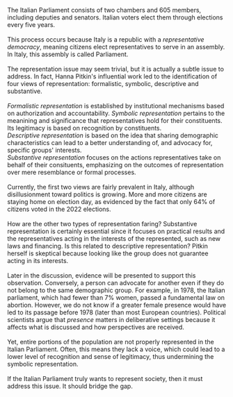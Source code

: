The Italian Parliament consists of two chambers and 605 members, including deputies and senators. Italian voters elect them through elections every five years.
&nbsp;  
&nbsp;  
This process occurs because Italy is a republic with a _representative democracy_, meaning citizens elect representatives to serve in an assembly. In Italy, this 
assembly is called Parliament.
&nbsp;  
&nbsp;  
The representation issue may seem trivial, but it is actually a subtle issue to address. In fact, Hanna Pitkin's influential work led to the identification of four views of representation: formalistic, symbolic, descriptive and substantive. 
&nbsp;  
&nbsp;  
_Formalistic representation_ is established by institutional mechanisms based on authorization and accountability. 
_Symbolic representation_ pertains to the meanining and significance that representatives hold for their constituents. Its legitimacy is based on recognition by constituents. 
&nbsp;  
_Descriptive representation_ is based on the idea that sharing demographic characteristics can lead to a better understanding of, and advocacy for, specific groups' interests. 
&nbsp;  
_Substantive representation_ focuses on the actions representatives take on behalf of their consituents, emphasizing on the outcomes of representation over mere resemblance or formal processes. 
&nbsp;  
&nbsp;  
Currently, the first two views are fairly prevalent in Italy, although disillusionment toward politics is growing. More and more citizens are staying home on election day, as evidenced by the fact that only 64% of citizens voted in the 2022 elections. 
&nbsp;  
&nbsp;  
How are the other two types of representation faring? Substantive representation is certainly essential since it focuses on practical results and the representatives acting in the interests of the represented, such as new laws and financing. Is this related to descriptive representation? Pitkin herself is skeptical because looking like the group does not guarantee acting in its interests. 
&nbsp;  
&nbsp;  
Later in the discussion, evidence will be presented to support this observation. Conversely, a person can advocate for another even if they do not belong to the same demographic group. For example, in 1978, the Italian parliament, which had fewer than 7% women, passed a fundamental law on abortion. However, we do not know if a greater female presence would have led to its passage before 1978 (later than most European countries). Political scientists argue that _presence_ matters in deliberative settings because it affects what is discussed and how perspectives are received.
&nbsp;  
&nbsp;  
Yet, entire portions of the population are not properly represented in the Italian Parliament. Often, this means they lack a voice, which could lead to a lower level of recognition and sense of legitimacy, thus undermining the symbolic representation.
&nbsp;  
&nbsp;  
If the Italian Parliament truly wants to represent society, then it must address this issue. It should bridge the gap.